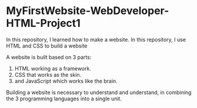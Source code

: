 # MyFirstWebsite-WebDeveloper-HTML-Project1
In this repository, I learned how to make a website. In this repository, I use HTML and CSS to build a website

A website is built based on 3 parts:
1. HTML working as a framework.
2. CSS that works as the skin.
3. and JavaScript which works like the brain.

Building a website is necessary to understand and understand, in combining the 3 programming languages ​​into a single unit.
